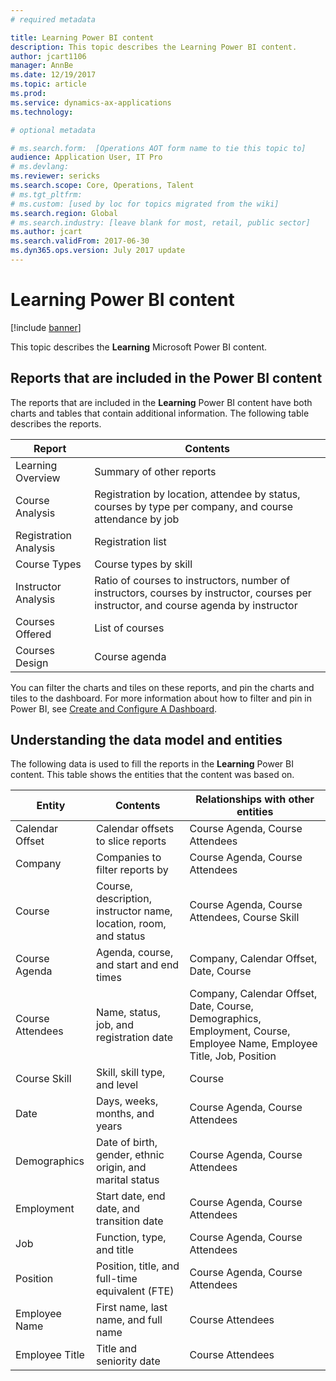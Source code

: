 ```yaml
---
# required metadata

title: Learning Power BI content
description: This topic describes the Learning Power BI content. 
author: jcart1106 
manager: AnnBe
ms.date: 12/19/2017
ms.topic: article
ms.prod: 
ms.service: dynamics-ax-applications
ms.technology: 

# optional metadata

# ms.search.form:  [Operations AOT form name to tie this topic to]
audience: Application User, IT Pro
# ms.devlang: 
ms.reviewer: sericks
ms.search.scope: Core, Operations, Talent
# ms.tgt_pltfrm: 
# ms.custom: [used by loc for topics migrated from the wiki]
ms.search.region: Global
# ms.search.industry: [leave blank for most, retail, public sector]
ms.author: jcart
ms.search.validFrom: 2017-06-30 
ms.dyn365.ops.version: July 2017 update 
---
```


# Learning Power BI content

[!include [banner](../includes/banner.md)]

This topic describes the **Learning** Microsoft Power BI content.

## Reports that are included in the Power BI content

The reports that are included in the **Learning** Power BI content have both charts and tables that contain additional information. The following table describes the reports.

| Report                | Contents |
|-----------------------|----------|
| Learning Overview     | Summary of other reports |
| Course Analysis       | Registration by location, attendee by status, courses by type per company, and course attendance by job |
| Registration Analysis | Registration list |
| Course Types          | Course types by skill |
| Instructor Analysis   | Ratio of courses to instructors, number of instructors, courses by instructor, courses per instructor, and course agenda by instructor |
| Courses Offered       | List of courses |
| Courses Design        | Course agenda |

You can filter the charts and tiles on these reports, and pin the charts and tiles to the dashboard. For more information about how to filter and pin in Power BI, see [Create and Configure A Dashboard](https://powerbi.microsoft.com/en-us/guided-learning/powerbi-learning-4-2-create-configure-dashboards).

## Understanding the data model and entities

The following data is used to fill the reports in the **Learning** Power BI content. This table shows the entities that the content was based on.

| Entity           | Contents                                                         | Relationships with other entities |
|------------------|------------------------------------------------------------------|-----------------------------------|
| Calendar Offset  | Calendar offsets to slice reports                                | Course Agenda, Course Attendees |
| Company          | Companies to filter reports by                                   | Course Agenda, Course Attendees |
| Course           | Course, description, instructor name, location, room, and status | Course Agenda, Course Attendees, Course Skill |
| Course Agenda    | Agenda, course, and start and end times                          | Company, Calendar Offset, Date, Course |
| Course Attendees | Name, status, job, and registration date                         | Company, Calendar Offset, Date, Course, Demographics, Employment, Course, Employee Name, Employee Title, Job, Position |
| Course Skill     | Skill, skill type, and level                                     | Course |
| Date             | Days, weeks, months, and years                                   | Course Agenda, Course Attendees |
| Demographics     | Date of birth, gender, ethnic origin, and marital status         | Course Agenda, Course Attendees |
| Employment       | Start date, end date, and transition date                        | Course Agenda, Course Attendees |
| Job              | Function, type, and title                                        | Course Agenda, Course Attendees |
| Position         | Position, title, and full-time equivalent (FTE)                  | Course Agenda, Course Attendees |
| Employee Name    | First name, last name, and full name                             | Course Attendees |
| Employee Title   | Title and seniority date                                         | Course Attendees |


